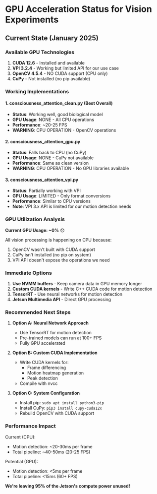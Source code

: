 # GPU Acceleration Status for Vision Experiments

## Current State (January 2025)

### Available GPU Technologies
1. **CUDA 12.6** - Installed and available
2. **VPI 3.2.4** - Working but limited API for our use case
3. **OpenCV 4.5.4** - NO CUDA support (CPU only)
4. **CuPy** - Not installed (no pip available)

### Working Implementations

#### 1. consciousness_attention_clean.py (Best Overall)
- **Status**: Working well, good biological model
- **GPU Usage**: NONE - All CPU operations
- **Performance**: ~20-25 FPS
- **WARNING**: CPU OPERATION - OpenCV operations

#### 2. consciousness_attention_gpu.py
- **Status**: Falls back to CPU (no CuPy)
- **GPU Usage**: NONE - CuPy not available
- **Performance**: Same as clean version
- **WARNING**: CPU OPERATION - No GPU libraries available

#### 3. consciousness_attention_vpi.py
- **Status**: Partially working with VPI
- **GPU Usage**: LIMITED - Only format conversions
- **Performance**: Similar to CPU versions
- **Note**: VPI 3.x API is limited for our motion detection needs

### GPU Utilization Analysis

**Current GPU Usage: ~0%** 😞

All vision processing is happening on CPU because:
1. OpenCV wasn't built with CUDA support
2. CuPy isn't installed (no pip on system)
3. VPI API doesn't expose the operations we need

### Immediate Options

1. **Use NVMM buffers** - Keep camera data in GPU memory longer
2. **Custom CUDA kernels** - Write C++ CUDA code for motion detection
3. **TensorRT** - Use neural networks for motion detection
4. **Jetson Multimedia API** - Direct GPU processing

### Recommended Next Steps

1. **Option A: Neural Network Approach**
   - Use TensorRT for motion detection
   - Pre-trained models can run at 100+ FPS
   - Fully GPU accelerated

2. **Option B: Custom CUDA Implementation**
   - Write CUDA kernels for:
     - Frame differencing
     - Motion heatmap generation
     - Peak detection
   - Compile with nvcc

3. **Option C: System Configuration**
   - Install pip: `sudo apt install python3-pip`
   - Install CuPy: `pip3 install cupy-cuda12x`
   - Rebuild OpenCV with CUDA support

### Performance Impact

Current (CPU):
- Motion detection: ~20-30ms per frame
- Total pipeline: ~40-50ms (20-25 FPS)

Potential (GPU):
- Motion detection: <5ms per frame
- Total pipeline: <15ms (60+ FPS)

**We're leaving 95% of the Jetson's compute power unused!**